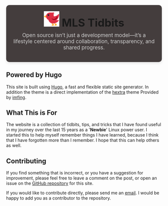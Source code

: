 <div
    align="center"
    style="
      background-color: rgba(68, 61, 61, 1);
      padding: 20px;
      border-radius: 10px;
      box-shadow: 0 4px 8px rgba(0, 0, 0, 0.1);"
>
  <a href="https://mlstidbits.com" style="text-decoration: none;">
    <h1 style="font-size: 2.5em; margin: 0;">
        <img src="static/images/logo.svg" alt="Logo" style="width: 50px; height: auto;" />
        MLS Tidbits
    </h1>
  </a>

  <p style="color: rgb(210, 210, 210); font-size: 1.2em; margin-top: 10px;">
  Open source isn’t just a development model—it’s a lifestyle centered around collaboration, transparency, and shared progress.
  </p>
</div>

## Powered by Hugo

This site is built using [Hugo](https://gohugo.io/), a fast and flexible static site generator. In addition the theme is a direct implementation of the [hextra](https://github.com/imfing/hextra) theme Provided by [imfing](https://github.com/imfing).

## What This is For

The website is a collection of tidbits, tips, and tricks that I have found useful in my journey over the last 15 years as a '**Newbie**' Linux power user. I started this to help myself remember things I have learned, because I think that I have forgotten more than I remember. I hope that this can help others as well.

## Contributing

If you find something that is incorrect, or you have a suggestion for improvement, please feel free to leave a comment on the post, or open an issue on the [GitHub repository](https://github.com/MLSTidbits/website/issues) for this site.

If you would like to contribute directly, please send me an [email](contact@mlstidbits.com). I would be happy to add you as a contributor to the repository.
